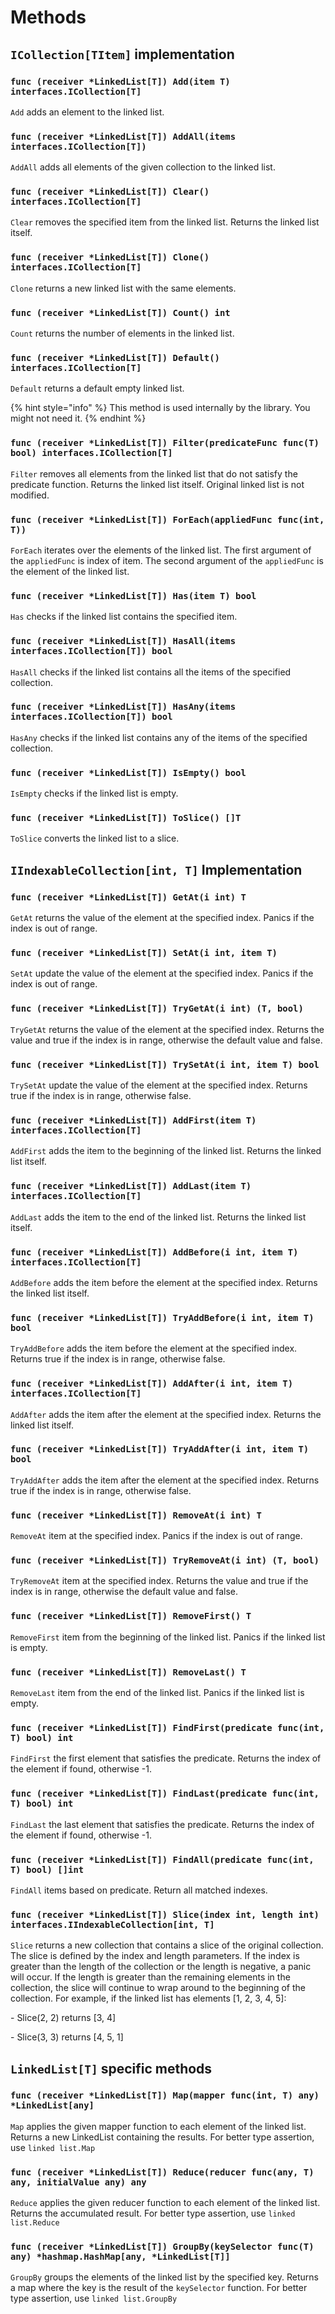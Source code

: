 # Methods

## `ICollection[TItem]` implementation

### `func (receiver *LinkedList[T]) Add(item T) interfaces.ICollection[T]`

`Add` adds an element to the linked list.

### `func (receiver *LinkedList[T]) AddAll(items interfaces.ICollection[T])`

`AddAll` adds all elements of the given collection to the linked list.

### `func (receiver *LinkedList[T]) Clear() interfaces.ICollection[T]`

`Clear` removes the specified item from the linked list. Returns the linked list itself.

### `func (receiver *LinkedList[T]) Clone() interfaces.ICollection[T]`

`Clone` returns a new linked list with the same elements.

### `func (receiver *LinkedList[T]) Count() int`

`Count` returns the number of elements in the linked list.

### `func (receiver *LinkedList[T]) Default() interfaces.ICollection[T]`

`Default` returns a default empty linked list.

{% hint style="info" %}
This method is used internally by the library. You might not need it.
{% endhint %}

### `func (receiver *LinkedList[T]) Filter(predicateFunc func(T) bool) interfaces.ICollection[T]`

`Filter` removes all elements from the linked list that do not satisfy the predicate function. Returns the linked list
itself. Original linked list is not modified.

### `func (receiver *LinkedList[T]) ForEach(appliedFunc func(int, T))`

`ForEach` iterates over the elements of the linked list. The first argument of the `appliedFunc` is index of item. The
second argument of the `appliedFunc` is the element of the linked list.

### `func (receiver *LinkedList[T]) Has(item T) bool`

`Has` checks if the linked list contains the specified item.

### `func (receiver *LinkedList[T]) HasAll(items interfaces.ICollection[T]) bool`

`HasAll` checks if the linked list contains all the items of the specified collection.

### `func (receiver *LinkedList[T]) HasAny(items interfaces.ICollection[T]) bool`

`HasAny` checks if the linked list contains any of the items of the specified collection.

### `func (receiver *LinkedList[T]) IsEmpty() bool`

`IsEmpty` checks if the linked list is empty.

### `func (receiver *LinkedList[T]) ToSlice() []T`

`ToSlice` converts the linked list to a slice.



## `IIndexableCollection[int, T]` Implementation

### `func (receiver *LinkedList[T]) GetAt(i int) T`

`GetAt` returns the value of the element at the specified index. Panics if the index is out of range.

### `func (receiver *LinkedList[T]) SetAt(i int, item T)`

`SetAt` update the value of the element at the specified index. Panics if the index is out of range.

### `func (receiver *LinkedList[T]) TryGetAt(i int) (T, bool)`

`TryGetAt` returns the value of the element at the specified index. Returns the value and true if the index is in range, otherwise the default value and false.

### `func (receiver *LinkedList[T]) TrySetAt(i int, item T) bool`

`TrySetAt` update the value of the element at the specified index. Returns true if the index is in range, otherwise false.

### `func (receiver *LinkedList[T]) AddFirst(item T) interfaces.ICollection[T]`

`AddFirst` adds the item to the beginning of the linked list. Returns the linked list itself.

### `func (receiver *LinkedList[T]) AddLast(item T) interfaces.ICollection[T]`

`AddLast` adds the item to the end of the linked list. Returns the linked list itself.

### `func (receiver *LinkedList[T]) AddBefore(i int, item T) interfaces.ICollection[T]`

`AddBefore` adds the item before the element at the specified index. Returns the linked list itself.

### `func (receiver *LinkedList[T]) TryAddBefore(i int, item T) bool`

`TryAddBefore` adds the item before the element at the specified index. Returns true if the index is in range, otherwise false.

### `func (receiver *LinkedList[T]) AddAfter(i int, item T) interfaces.ICollection[T]`

`AddAfter` adds the item after the element at the specified index. Returns the linked list itself.

### `func (receiver *LinkedList[T]) TryAddAfter(i int, item T) bool`

`TryAddAfter` adds the item after the element at the specified index. Returns true if the index is in range, otherwise false.

### `func (receiver *LinkedList[T]) RemoveAt(i int) T`

`RemoveAt` item at the specified index. Panics if the index is out of range.

### `func (receiver *LinkedList[T]) TryRemoveAt(i int) (T, bool)`

`TryRemoveAt` item at the specified index. Returns the value and true if the index is in range, otherwise the default value and false.

### `func (receiver *LinkedList[T]) RemoveFirst() T`

`RemoveFirst` item from the beginning of the linked list. Panics if the linked list is empty.

### `func (receiver *LinkedList[T]) RemoveLast() T`

`RemoveLast` item from the end of the linked list. Panics if the linked list is empty.

### `func (receiver *LinkedList[T]) FindFirst(predicate func(int, T) bool) int`

`FindFirst` the first element that satisfies the predicate. Returns the index of the element if found, otherwise -1.

### `func (receiver *LinkedList[T]) FindLast(predicate func(int, T) bool) int`

`FindLast` the last element that satisfies the predicate. Returns the index of the element if found, otherwise -1.

### `func (receiver *LinkedList[T]) FindAll(predicate func(int, T) bool) []int`

`FindAll` items based on predicate. Return all matched indexes.

### `func (receiver *LinkedList[T]) Slice(index int, length int) interfaces.IIndexableCollection[int, T]`

`Slice` returns a new collection that contains a slice of the original collection. The slice is defined by the index and
length parameters. If the index is greater than the length of the collection or the length is negative, a panic will
occur. If the length is greater than the remaining elements in the collection, the slice will continue to wrap around to
the beginning of the collection. For example, if the linked list has elements \[1, 2, 3, 4, 5]:&#x20;

\- Slice(2, 2) returns \[3, 4]&#x20;

\- Slice(3, 3) returns \[4, 5, 1]

## `LinkedList[T]` specific methods

### `func (receiver *LinkedList[T]) Map(mapper func(int, T) any) *LinkedList[any]`

`Map` applies the given mapper function to each element of the linked list. Returns a new LinkedList containing the
results. For better type assertion, use `linked list.Map`

### `func (receiver *LinkedList[T]) Reduce(reducer func(any, T) any, initialValue any) any`

`Reduce` applies the given reducer function to each element of the linked list. Returns the accumulated result. For
better type assertion, use `linked list.Reduce`

### `func (receiver *LinkedList[T]) GroupBy(keySelector func(T) any) *hashmap.HashMap[any, *LinkedList[T]]`

`GroupBy` groups the elements of the linked list by the specified key. Returns a map where the key is the result of the
`keySelector` function. For better type assertion, use `linked list.GroupBy`
